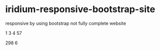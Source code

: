# iridium-responsive-bootstrap-site
responsive by using bootstrap
not fully complete website

1
3
4
57

298
6

